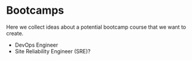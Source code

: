# Bootcamps

Here we collect ideas about a potential bootcamp course that we want to create.

- DevOps Engineer
- Site Reliability Engineer (SRE)?
